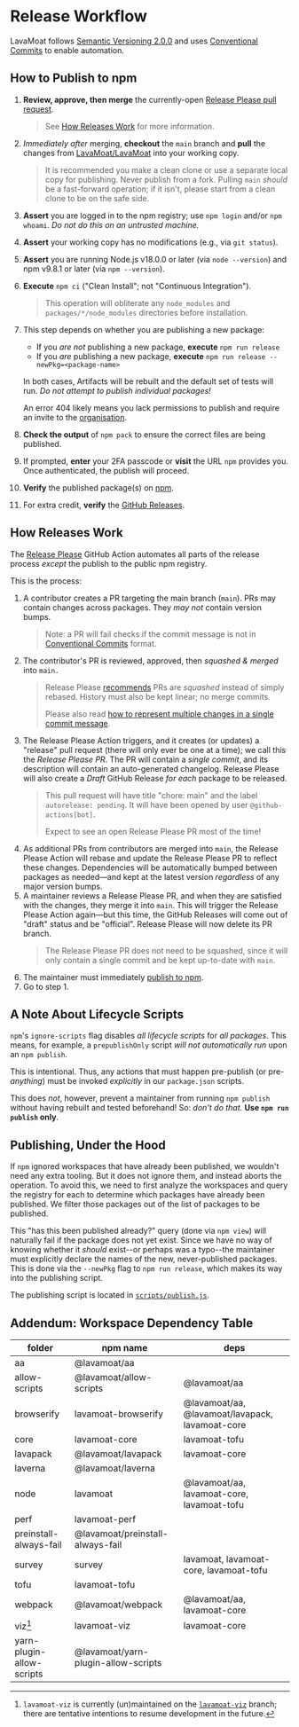 # Release Workflow

LavaMoat follows [Semantic Versioning 2.0.0](https://semver.org/spec/v2.0.0.html) and uses [Conventional Commits][] to enable automation.

## How to Publish to npm

1. **Review, approve, then merge** the currently-open [Release Please pull request](https://github.com/LavaMoat/LavaMoat/pulls?q=is%3Aopen+is%3Apr+label%3A%22autorelease%3A+pending%22+sort%3Aupdated-desc).
   > See [How Releases Work](#how-releases-work) for more information.
2. _Immediately after_ merging, **checkout** the `main` branch and **pull** the changes from [LavaMoat/LavaMoat][] into your working copy.
   > It is recommended you make a clean clone or use a separate local copy for publishing.
   > Never publish from a fork.
   > Pulling `main` _should_ be a fast-forward operation; if it isn't, please start from a clean clone to be on the safe side.
3. **Assert** you are logged in to the npm registry; use `npm login` and/or `npm whoami`. _Do not do this on an untrusted machine._
4. **Assert** your working copy has no modifications (e.g., via `git status`).
5. **Assert** you are running Node.js v18.0.0 or later (via `node --version`) and npm v9.8.1 or later (via `npm --version`).
6. **Execute** `npm ci` ("Clean Install"; not "Continuous Integration").
   > This operation will obliterate any `node_modules` and `packages/*/node_modules` directories before installation.
7. This step depends on whether you are publishing a new package:

   - If you _are not_ publishing a new package, **execute** `npm run release`
   - If you _are_ publishing a new package, **execute** `npm run release --newPkg=<package-name>`

   In both cases, Artifacts will be rebuilt and the default set of tests will run. _Do not attempt to publish individual packages!_

   An error 404 likely means you lack permissions to publish and require an invite to the [organisation](https://www.npmjs.com/org/lavamoat).

8. **Check the output** of `npm pack` to ensure the correct files are being published.
9. If prompted, **enter** your 2FA passcode or **visit** the URL `npm` provides you. Once authenticated, the publish will proceed.
10. **Verify** the published package(s) on [npm](https://www.npmjs.com/search?q=lavamoat).
11. For extra credit, **verify** the [GitHub Releases](https://github.com/LavaMoat/LavaMoat/releases).

## How Releases Work

The [Release Please][] GitHub Action automates all parts of the release process _except_ the publish to the public npm registry.

This is the process:

1. A contributor creates a PR targeting the main branch (`main`). PRs may contain changes across packages. They _may not_ contain version bumps.
   > Note: a PR will fail checks if the commit message is not in [Conventional Commits][] format.
2. The contributor's PR is reviewed, approved, then _squashed & merged_ into `main.`
   > Release Please [recommends](https://github.com/googleapis/release-please#linear-git-commit-history-use-squash-merge) PRs are _squashed_ instead of simply rebased. History must also be kept linear; no merge commits.
   >
   > Please also read [how to represent multiple changes in a single commit message](https://github.com/googleapis/release-please#what-if-my-pr-contains-multiple-fixes-or-features).
3. The Release Please Action triggers, and it creates (or updates) a "release" pull request (there will only ever be one at a time); we call this the _Release Please PR_. The PR will contain a _single commit_, and its description will contain an auto-generated changelog. Release Please will also create a _Draft_ GitHub Release _for each_ package to be released.
   > This pull request will have title "chore: main" and the label `autorelease: pending`. It will have been opened by user `@github-actions[bot]`.
   >
   > Expect to see an open Release Please PR most of the time!
4. As additional PRs from contributors are merged into `main`, the Release Please Action will rebase and update the Release Please PR to reflect these changes. Dependencies will be automatically bumped between packages as needed—and kept at the latest version _regardless_ of any major version bumps.
5. A maintainer reviews a Release Please PR, and when they are satisfied with the changes, they merge it into `main`. This will trigger the Release Please Action again—but this time, the GitHub Releases will come out of "draft" status and be "official". Release Please will now delete its PR branch.
   > The Release Please PR does not need to be squashed, since it will only contain a single commit and be kept up-to-date with `main`.
6. The maintainer must immediately [publish to npm](#how-to-publish-to-npm).
7. Go to step 1.

## A Note About Lifecycle Scripts

`npm`'s `ignore-scripts` flag disables _all lifecycle scripts_ for _all packages_. This means, for example, a `prepublishOnly` script _will not automatically run_ upon an `npm publish`.

This is intentional. Thus, any actions that must happen pre-publish (or pre-_anything_) must be invoked _explicitly_ in our `package.json` scripts.

This does _not_, however, prevent a maintainer from running `npm publish` without having rebuilt and tested beforehand! So: _don't do that._ **Use `npm run publish` only**.

## Publishing, Under the Hood

If `npm` ignored workspaces that have already been published, we wouldn't need any extra tooling. But it does not ignore them, and instead aborts the operation. To avoid this, we need to first analyze the workspaces and query the registry for each to determine which packages have already been published. We filter those packages out of the list of packages to be published.

This "has this been published already?" query (done via `npm view`) will naturally fail if the package does not yet exist. Since we have no way of knowing whether it _should_ exist--or perhaps was a typo--the maintainer must explicitly declare the names of the new, never-published packages. This is done via the `--newPkg` flag to `npm run release`, which makes its way into the publishing script.

The publishing script is located in [`scripts/publish.js`](./scripts/publish.js).

## Addendum: Workspace Dependency Table

| folder                    | npm name                            | deps                                            |
| ------------------------- | ----------------------------------- | ----------------------------------------------- |
| aa                        | @lavamoat/aa                        |                                                 |
| allow-scripts             | @lavamoat/allow-scripts             | @lavamoat/aa                                    |
| browserify                | lavamoat-browserify                 | @lavamoat/aa, @lavamoat/lavapack, lavamoat-core |
| core                      | lavamoat-core                       | lavamoat-tofu                                   |
| lavapack                  | @lavamoat/lavapack                  | lavamoat-core                                   |
| laverna                   | @lavamoat/laverna                   |                                                 |
| node                      | lavamoat                            | @lavamoat/aa, lavamoat-core, lavamoat-tofu      |
| perf                      | lavamoat-perf                       |                                                 |
| preinstall-always-fail    | @lavamoat/preinstall-always-fail    |                                                 |
| survey                    | survey                              | lavamoat, lavamoat-core, lavamoat-tofu          |
| tofu                      | lavamoat-tofu                       |                                                 |
| webpack                   | @lavamoat/webpack                   | @lavamoat/aa, lavamoat-core                     |
| viz[^viz]                 | lavamoat-viz                        | lavamoat-core                                   |
| yarn-plugin-allow-scripts | @lavamoat/yarn-plugin-allow-scripts |                                                 |

[^viz]: `lavamoat-viz` is currently (un)maintained on the [`lavamoat-viz`](https://github.com/LavaMoat/LavaMoat/tree/lavamoat-viz) branch; there are tentative intentions to resume development in the future.

[Release Please]: https://github.com/google-github-actions/release-please-action
[Conventional Commits]: https://www.conventionalcommits.org/en/v1.0.0/#summary
[LavaMoat/LavaMoat]: https://github.com/LavaMoat/LavaMoat
